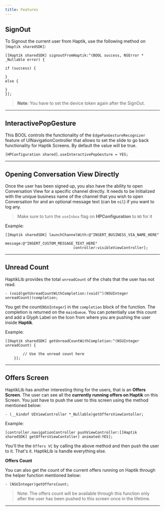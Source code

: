 ```yaml
---
title: Features
---
```


## SignOut

To Signout the current user from Haptik, use the following method on `[Haptik sharedSDK]`:

```
[[Haptik sharedSDK] signoutFromHaptik:^(BOOL success, NSError * _Nullable error) {

if (success) {

}
else {

}
}];
```

> **Note**: You have to set the device token again after the SignOut.

---

## InteractivePopGesture

This BOOL controls the functionality of the `EdgePanGestureRecognizer` feature of UINavigationController that allows to set the slide to go back functionality for Haptik Screens. By default the value will be true.

```
[HPConfiguration shared].useInteractivePopGesture = YES;
```

---

## Opening Conversation View Directly

Once the user has been signed up, you also have the ability to open Conversation View for a specific channel directly. It needs to be Initialized with the unique business name of the channel that you wish to open Conversation for and an optional message text (can be `nil`) if you want to log any.

> Make sure to turn the `useInbox` flag on **HPConfiguration** to `NO` for it

Example:

```
[[Haptik sharedSDK] launchChannelWith:@"INSERT_BUSINESS_VIA_NAME_HERE"
                                  message:@"INSERT_CUSTOM_MESSAGE_TEXT_HERE"
                               controller:visibleViewController];
```

---

## Unread Count

HaptikLib provides the total `unreadCount` of the chats that the user has not read.

```
- (void)getUnreadCountWithCompletion:(void(^)(NSUInteger unreadCount))completion;
```

You get the count(`NSUInteger`) in the `completion` block of the function. The completion is returned on the `mainQueue`. You can potentially use this count and add a Glyph Label on the Icon from where you are pushing the user inside **Haptik**.

Example:

```
[[Haptik sharedSDK] getUnreadCountWithCompletion:^(NSUInteger unreadCount) {

        // Use the unread count here
    }];
```

---

## Offers Screen

HaptikLib has another interesting thing for the users, that is an **Offers Screen**. The user can see all the **currently running offers on Haptik** on this Screen. You just have to push the user to this screen using the method mentioned below:

```
- (__kindof UIViewController *_Nullable)getOffersViewContoller;
```

Example:

```
[controller.navigationController pushViewController:[[Haptik sharedSDK] getOffersViewContoller] animated:YES];
```

You'll the the `Offers VC` by calling the above method and then push the user to it. That's it. HaptikLib is handle everything else.

**Offers Count**

You can also get the count of the current offers running on Haptik through the helper function mentioned below:

```
- (NSUInteger)getOffersCount;
```

> Note: The offers count will be available through this function only after the user has been pushed to this screen once in the lifetime.

---
